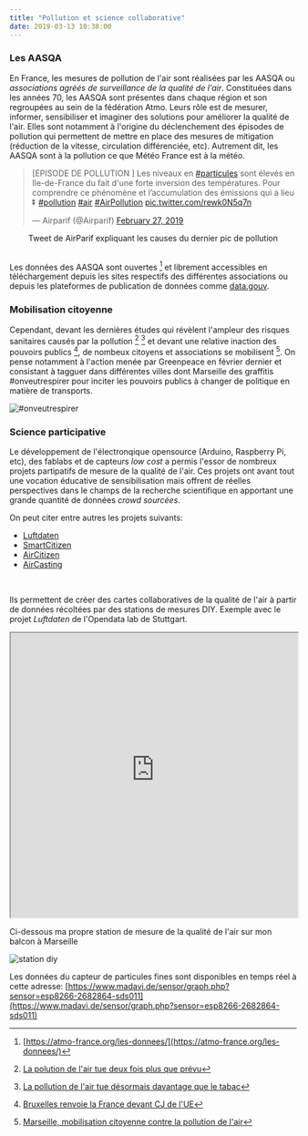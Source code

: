 ```yaml
---
title: "Pollution et science collaborative"
date: 2019-03-13 10:38:00
---
```


### Les AASQA

En France, les mesures de pollution de l'air sont réalisées par les AASQA ou *associations agréés de surveillance de la qualité de l'air*. Constituées dans les années 70, les AASQA sont présentes dans chaque région et son regroupées au sein de la fédération Atmo. Leurs rôle est de mesurer, informer, sensibiliser et imaginer des solutions pour améliorer la qualité de l'air. Elles sont notamment à l'origine du déclenchement des épisodes de pollution qui permettent de mettre en place des  mesures de mitigation (réduction de la vitesse, circulation différenciée, etc). Autrement dit, les AASQA sont à la pollution ce que Météo France est à la météo.

<blockquote class="twitter-tweet" data-lang="en"><p lang="fr" dir="ltr">[EPISODE DE POLLUTION ] Les niveaux en <a href="https://twitter.com/hashtag/particules?src=hash&amp;ref_src=twsrc%5Etfw">#particules</a> sont élevés en Ile-de-France du fait d&#39;une forte inversion des températures. Pour comprendre ce phénomène et l’accumulation des émissions qui a lieu ⏬ <a href="https://twitter.com/hashtag/pollution?src=hash&amp;ref_src=twsrc%5Etfw">#pollution</a> <a href="https://twitter.com/hashtag/air?src=hash&amp;ref_src=twsrc%5Etfw">#air</a> <a href="https://twitter.com/hashtag/AirPollution?src=hash&amp;ref_src=twsrc%5Etfw">#AirPollution</a> <a href="https://t.co/rewk0N5q7n">pic.twitter.com/rewk0N5q7n</a></p>&mdash; Airparif (@Airparif) <a href="https://twitter.com/Airparif/status/1100682096509665280?ref_src=twsrc%5Etfw">February 27, 2019</a></blockquote>
<script async src="https://platform.twitter.com/widgets.js" charset="utf-8"></script>
<figcaption style="text-align: center">Tweet de AirParif expliquant les causes du dernier pic de pollution</figcaption>
<br/>

Les données des AASQA sont ouvertes [^1] et librement accessibles en téléchargement depuis les sites respectifs des différentes associations ou depuis les plateformes de publication de données comme [data.gouv](https://www.data.gouv.fr).

### Mobilisation citoyenne

Cependant, devant les dernières études qui révèlent l'ampleur des risques sanitaires causés par la pollution [^2] [^3] et devant une relative inaction des pouvoirs publics [^4], de nombeux citoyens et associations se mobilisent [^5]. On pense notamment à l'action menée par Greenpeace en février dernier et consistant à tagguer dans différentes villes dont Marseille des graffitis #onveutrespirer pour inciter les pouvoirs publics à changer de politique en matière de transports.

![#onveutrespirer]({{site.url}}/assets/images/pollution/onveutrespirer.png)

### Science participative

Le développement de l'électronqique opensource (Arduino, Raspberry Pi, etc), des fablabs et de capteurs *low cost* a permis l'essor de nombreux projets partipatifs de mesure de la qualité de l'air. Ces projets ont avant tout une vocation éducative de sensibilisation mais offrent de réelles perspectives dans le champs de la recherche scientifique en apportant une grande quantité de données *crowd sourcées*.

On peut citer entre autres les projets suivants:

* [Luftdaten](https://luftdaten.info/)
* [SmartCitizen](https://smartcitizen.me)
* [AirCitizen](http://aircitizen.org/)
* [AirCasting](http://aircasting.org/)

<br/>

Ils permettent de créer des cartes collaboratives de la qualité de l'air à partir de données récoltées par des stations de mesures DIY. Exemple avec le projet *Luftdaten* de l'Opendata lab de Stuttgart.

<iframe id="Lufdaten"
    title="Luftdaten"
    width="100%"
    height="500"
    src="http://deutschland.maps.luftdaten.info/#5/46.514/11.316">
</iframe>

<br/>

Ci-dessous ma propre station de mesure de la qualité de l'air sur mon balcon à Marseille


![station diy]({{site.url}}/assets/images/pollution/station-diy.jpg)
<br/>

Les données du capteur de particules fines sont disponibles en temps réel à cette adresse:
[https://www.madavi.de/sensor/graph.php?sensor=esp8266-2682864-sds011](https://www.madavi.de/sensor/graph.php?sensor=esp8266-2682864-sds011)


[^1]: [https://atmo-france.org/les-donnees/](https://atmo-france.org/les-donnees/)

[^2]: [La polution de l'air tue deux fois plus que prévu](https://www.lemonde.fr/planete/article/2019/03/12/la-pollution-de-l-air-tue-deux-fois-plus-que-prevu_5435029_3244.html)

[^3]: [La pollution de l'air tue désormais davantage que le tabac](https://www.franceinter.fr/sciences/la-pollution-de-l-air-tue-desormais-davantage-que-le-tabac?fbclid=IwAR1TV4KOIz2o34e-5U9LaHGsPEzNwquRoAXw3wjy6Vr0tXmdlpmDfSv8MJI)

[^4]: [Bruxelles renvoie la France devant CJ de l'UE](https://www.lemonde.fr/pollution/article/2018/05/17/pollution-de-l-air-bruxelles-renvoie-la-france-devant-la-cour-de-justice-de-l-union-europeenne_5300331_1652666.html)

[^5]: [Marseille, mobilisation citoyenne contre la pollution de l'air](https://france3-regions.francetvinfo.fr/provence-alpes-cote-d-azur/bouches-du-rhone/marseille/marseille-mobilisation-citoyenne-contre-pollution-air-1450715.html)






